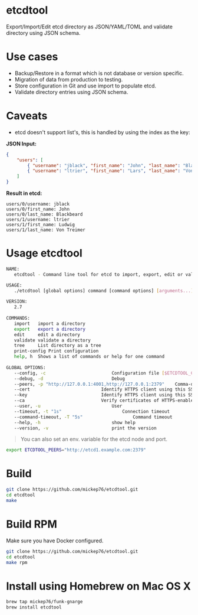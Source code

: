# etcdtool

Export/Import/Edit etcd directory as JSON/YAML/TOML and validate directory using JSON schema.

# Use cases

- Backup/Restore in a format which is not database or version specific.
- Migration of data from production to testing.
- Store configuration in Git and use import to populate etcd.
- Validate directory entries using JSON schema.

# Caveats

- etcd doesn't support list's, this is handled by using the index as the key:

**JSON Input:**

```json
{
    "users": [
        { "username": "jblack", "first_name": "John", "last_name": "Blackbeard" },
        { "username": "ltrier", "first_name": "Lars", "last_name": "Von Trier" }
    ]
}
```      

**Result in etcd:**

```
users/0/username: jblack
users/0/first_name: John
users/0/last_name: Blackbeard
users/1/username: ltrier
users/1/first_name: Ludwig
users/1/last_name: Von Treimer
```

# Usage etcdtool

```bash
NAME:
   etcdtool - Command line tool for etcd to import, export, edit or validate data in either JSON, YAML or TOML format.

USAGE:
   ./etcdtool [global options] command [command options] [arguments...]
   
VERSION:
   2.7
   
COMMANDS:
   import	import a directory
   export	export a directory
   edit		edit a directory
   validate	validate a directory
   tree		List directory as a tree
   print-config	Print configuration
   help, h	Shows a list of commands or help for one command
   
GLOBAL OPTIONS:
   --config, -c 						Configuration file [$ETCDTOOL_CONFIG]
   --debug, -d							Debug
   --peers, -p "http://127.0.0.1:4001,http://127.0.0.1:2379"	Comma-delimited list of hosts in the cluster [$ETCDTOOL_PEERS]
   --cert 							Identify HTTPS client using this SSL certificate file [$ETCDTOOL_CERT]
   --key 							Identify HTTPS client using this SSL key file [$ETCDTOOL_KEY]
   --ca 							Verify certificates of HTTPS-enabled servers using this CA bundle [$ETCDTOOL_CA]
   --user, -u 							User
   --timeout, -t "1s"						Connection timeout
   --command-timeout, -T "5s"					Command timeout
   --help, -h							show help
   --version, -v						print the version
```

> You can also set an env. variable for the etcd node and port.

```bash
export ETCDTOOL_PEERS="http://etcd1.example.com:2379"
```

# Build

```bash
git clone https://github.com/mickep76/etcdtool.git
cd etcdtool
make
```

# Build RPM

Make sure you have Docker configured.

```bash
git clone https://github.com/mickep76/etcdtool.git
cd etcdtool
make rpm
```

# Install using Homebrew on Mac OS X

```bash
brew tap mickep76/funk-gnarge
brew install etcdtool
```
